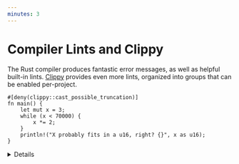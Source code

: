 ```yaml
---
minutes: 3
---
```


# Compiler Lints and Clippy

The Rust compiler produces fantastic error messages, as well as helpful built-in
lints. [Clippy](https://doc.rust-lang.org/clippy/) provides even more lints,
organized into groups that can be enabled per-project.

```rust,editable,should_panic,warnunused
#[deny(clippy::cast_possible_truncation)]
fn main() {
    let mut x = 3;
    while (x < 70000) {
        x *= 2;
    }
    println!("X probably fits in a u16, right? {}", x as u16);
}
```

<details>

There are compiler lints visible here, but not clippy lints. Run `clippy` on the
playground site to show clippy warnings. Clippy has extensive documentation of
its lints, and adds new lints (including default-deny lints) all the time.

Note that errors or warnings with `help: ...` can be fixed with `cargo fix` or
via your editor.

</details>
